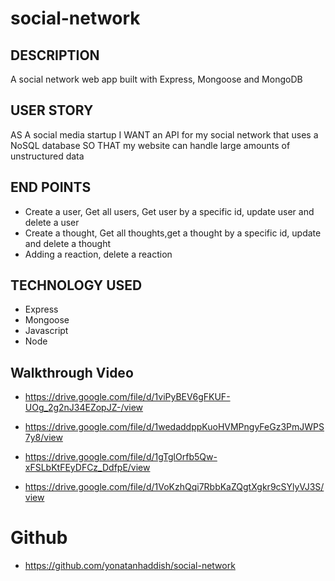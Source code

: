 # social-network

## DESCRIPTION
A social network web app built with Express, Mongoose and MongoDB

## USER STORY
AS A social media startup
I WANT an API for my social network that uses a NoSQL database
SO THAT my website can handle large amounts of unstructured data

## END POINTS
* Create a user, Get all users, Get user by a specific id, update user and delete a user
 * Create a thought, Get all thoughts,get a thought by a specific id, update and delete a thought
* Adding a reaction, delete a reaction

## TECHNOLOGY USED
* Express
* Mongoose
* Javascript
* Node

## Walkthrough Video
* https://drive.google.com/file/d/1viPyBEV6gFKUF-UOg_2g2nJ34EZopJZ-/view

* https://drive.google.com/file/d/1wedaddppKuoHVMPngyFeGz3PmJWPS7y8/view

* https://drive.google.com/file/d/1gTglOrfb5Qw-xFSLbKtFEyDFCz_DdfpE/view

* https://drive.google.com/file/d/1VoKzhQqi7RbbKaZQgtXgkr9cSYlyVJ3S/view

# Github
* https://github.com/yonatanhaddish/social-network